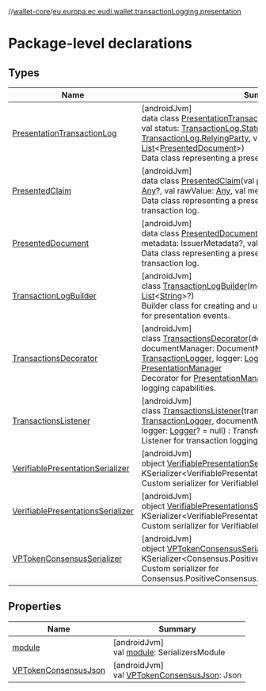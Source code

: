 //[wallet-core](../../index.md)/[eu.europa.ec.eudi.wallet.transactionLogging.presentation](index.md)

# Package-level declarations

## Types

| Name | Summary |
|---|---|
| [PresentationTransactionLog](-presentation-transaction-log/index.md) | [androidJvm]<br>data class [PresentationTransactionLog](-presentation-transaction-log/index.md)(val timestamp: [Instant](https://developer.android.com/reference/kotlin/java/time/Instant.html), val status: [TransactionLog.Status](../eu.europa.ec.eudi.wallet.transactionLogging/-transaction-log/-status/index.md), val relyingParty: [TransactionLog.RelyingParty](../eu.europa.ec.eudi.wallet.transactionLogging/-transaction-log/-relying-party/index.md), val documents: [List](https://kotlinlang.org/api/latest/jvm/stdlib/kotlin-stdlib/kotlin.collections/-list/index.html)&lt;[PresentedDocument](-presented-document/index.md)&gt;)<br>Data class representing a presentation transaction log. |
| [PresentedClaim](-presented-claim/index.md) | [androidJvm]<br>data class [PresentedClaim](-presented-claim/index.md)(val path: [List](https://kotlinlang.org/api/latest/jvm/stdlib/kotlin-stdlib/kotlin.collections/-list/index.html)&lt;[String](https://kotlinlang.org/api/latest/jvm/stdlib/kotlin-stdlib/kotlin/-string/index.html)&gt;, val value: [Any](https://kotlinlang.org/api/latest/jvm/stdlib/kotlin-stdlib/kotlin/-any/index.html)?, val rawValue: [Any](https://kotlinlang.org/api/latest/jvm/stdlib/kotlin-stdlib/kotlin/-any/index.html), val metadata: IssuerMetadata.Claim?)<br>Data class representing a presented claim in a presentation transaction log. |
| [PresentedDocument](-presented-document/index.md) | [androidJvm]<br>data class [PresentedDocument](-presented-document/index.md)(val format: DocumentFormat, val metadata: IssuerMetadata?, val claims: [List](https://kotlinlang.org/api/latest/jvm/stdlib/kotlin-stdlib/kotlin.collections/-list/index.html)&lt;[PresentedClaim](-presented-claim/index.md)&gt;)<br>Data class representing a presented document in a presentation transaction log. |
| [TransactionLogBuilder](-transaction-log-builder/index.md) | [androidJvm]<br>class [TransactionLogBuilder](-transaction-log-builder/index.md)(metadataResolver: (Response) -&gt; [List](https://kotlinlang.org/api/latest/jvm/stdlib/kotlin-stdlib/kotlin.collections/-list/index.html)&lt;[String](https://kotlinlang.org/api/latest/jvm/stdlib/kotlin-stdlib/kotlin/-string/index.html)&gt;?)<br>Builder class for creating and updating [TransactionLog](../eu.europa.ec.eudi.wallet.transactionLogging/-transaction-log/index.md) objects for presentation events. |
| [TransactionsDecorator](-transactions-decorator/index.md) | [androidJvm]<br>class [TransactionsDecorator](-transactions-decorator/index.md)(delegate: [PresentationManager](../eu.europa.ec.eudi.wallet.presentation/-presentation-manager/index.md), documentManager: DocumentManager, transactionLogger: [TransactionLogger](../eu.europa.ec.eudi.wallet.transactionLogging/-transaction-logger/index.md), logger: [Logger](../eu.europa.ec.eudi.wallet.logging/-logger/index.md)? = null) : [PresentationManager](../eu.europa.ec.eudi.wallet.presentation/-presentation-manager/index.md)<br>Decorator for [PresentationManager](../eu.europa.ec.eudi.wallet.presentation/-presentation-manager/index.md) that adds transaction logging capabilities. |
| [TransactionsListener](-transactions-listener/index.md) | [androidJvm]<br>class [TransactionsListener](-transactions-listener/index.md)(transactionLogger: [TransactionLogger](../eu.europa.ec.eudi.wallet.transactionLogging/-transaction-logger/index.md), documentManager: DocumentManager, logger: [Logger](../eu.europa.ec.eudi.wallet.logging/-logger/index.md)? = null) : TransferEvent.Listener<br>Listener for transaction logging. |
| [VerifiablePresentationSerializer](-verifiable-presentation-serializer/index.md) | [androidJvm]<br>object [VerifiablePresentationSerializer](-verifiable-presentation-serializer/index.md) : KSerializer&lt;VerifiablePresentation&gt; <br>Custom serializer for VerifiablePresentation objects. |
| [VerifiablePresentationsSerializer](-verifiable-presentations-serializer/index.md) | [androidJvm]<br>object [VerifiablePresentationsSerializer](-verifiable-presentations-serializer/index.md) : KSerializer&lt;VerifiablePresentations&gt; <br>Custom serializer for VerifiablePresentations collections. |
| [VPTokenConsensusSerializer](-v-p-token-consensus-serializer/index.md) | [androidJvm]<br>object [VPTokenConsensusSerializer](-v-p-token-consensus-serializer/index.md) : KSerializer&lt;Consensus.PositiveConsensus.VPTokenConsensus&gt; <br>Custom serializer for Consensus.PositiveConsensus.VPTokenConsensus objects. |

## Properties

| Name | Summary |
|---|---|
| [module](module.md) | [androidJvm]<br>val [module](module.md): SerializersModule |
| [VPTokenConsensusJson](-v-p-token-consensus-json.md) | [androidJvm]<br>val [VPTokenConsensusJson](-v-p-token-consensus-json.md): Json |
